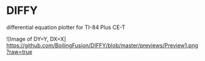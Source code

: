 # DIFFY
differential equation plotter for TI-84 Plus CE-T

![Image of DY=Y, DX=X]
https://github.com/BoilingFusion/DIFFY/blob/master/previews/Preview1.png?raw=true
